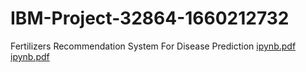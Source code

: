 # IBM-Project-32864-1660212732
Fertilizers Recommendation System For Disease Prediction
[ipynb.pdf](https://github.com/IBM-EPBL/IBM-Project-32864-1660212732/files/9597138/ipynb.pdf)
[ipynb.pdf](https://github.com/IBM-EPBL/IBM-Project-32864-1660212732/files/9597140/ipynb.pdf)
